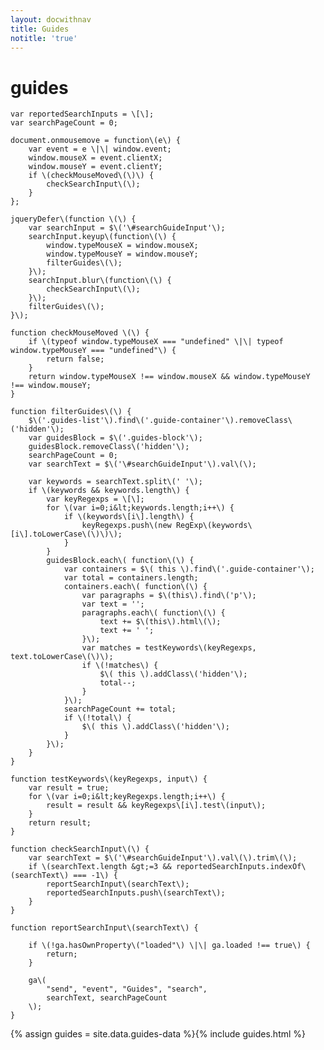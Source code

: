```yaml
---
layout: docwithnav
title: Guides
notitle: 'true'
---
```


# guides

  
  
    var reportedSearchInputs = \[\];  
    var searchPageCount = 0;  
  
    document.onmousemove = function\(e\) {  
        var event = e \|\| window.event;  
        window.mouseX = event.clientX;  
        window.mouseY = event.clientY;  
        if \(checkMouseMoved\(\)\) {  
            checkSearchInput\(\);  
        }  
    };  
  
    jqueryDefer\(function \(\) {  
        var searchInput = $\('\#searchGuideInput'\);  
        searchInput.keyup\(function\(\) {  
            window.typeMouseX = window.mouseX;  
            window.typeMouseY = window.mouseY;  
            filterGuides\(\);  
        }\);  
        searchInput.blur\(function\(\) {  
            checkSearchInput\(\);  
        }\);  
        filterGuides\(\);  
    }\);  
  
    function checkMouseMoved \(\) {  
        if \(typeof window.typeMouseX === "undefined" \|\| typeof window.typeMouseY === "undefined"\) {  
            return false;  
        }  
        return window.typeMouseX !== window.mouseX && window.typeMouseY !== window.mouseY;  
    }  
  
    function filterGuides\(\) {  
        $\('.guides-list'\).find\('.guide-container'\).removeClass\('hidden'\);  
        var guidesBlock = $\('.guides-block'\);  
        guidesBlock.removeClass\('hidden'\);  
        searchPageCount = 0;  
        var searchText = $\('\#searchGuideInput'\).val\(\);  
  
        var keywords = searchText.split\(' '\);  
        if \(keywords && keywords.length\) {  
            var keyRegexps = \[\];  
            for \(var i=0;i&lt;keywords.length;i++\) {  
                if \(keywords\[i\].length\) {  
                    keyRegexps.push\(new RegExp\(keywords\[i\].toLowerCase\(\)\)\);  
                }  
            }  
            guidesBlock.each\( function\(\) {  
                var containers = $\( this \).find\('.guide-container'\);  
                var total = containers.length;  
                containers.each\( function\(\) {  
                    var paragraphs = $\(this\).find\('p'\);  
                    var text = '';  
                    paragraphs.each\( function\(\) {  
                        text += $\(this\).html\(\);  
                        text += ' ';  
                    }\);  
                    var matches = testKeywords\(keyRegexps, text.toLowerCase\(\)\);  
                    if \(!matches\) {  
                        $\( this \).addClass\('hidden'\);  
                        total--;  
                    }  
                }\);  
                searchPageCount += total;  
                if \(!total\) {  
                    $\( this \).addClass\('hidden'\);  
                }  
            }\);  
        }  
    }  
  
    function testKeywords\(keyRegexps, input\) {  
        var result = true;  
        for \(var i=0;i&lt;keyRegexps.length;i++\) {  
            result = result && keyRegexps\[i\].test\(input\);  
        }  
        return result;  
    }  
  
    function checkSearchInput\(\) {  
        var searchText = $\('\#searchGuideInput'\).val\(\).trim\(\);  
        if \(searchText.length &gt;=3 && reportedSearchInputs.indexOf\(searchText\) === -1\) {  
            reportSearchInput\(searchText\);  
            reportedSearchInputs.push\(searchText\);  
        }  
    }  
  
    function reportSearchInput\(searchText\) {  
  
        if \(!ga.hasOwnProperty\("loaded"\) \|\| ga.loaded !== true\) {  
            return;  
        }  
  
        ga\(  
            "send", "event", "Guides", "search",  
            searchText, searchPageCount  
        \);  
    }  
  


  {% assign guides = site.data.guides-data %}{% include guides.html %}

